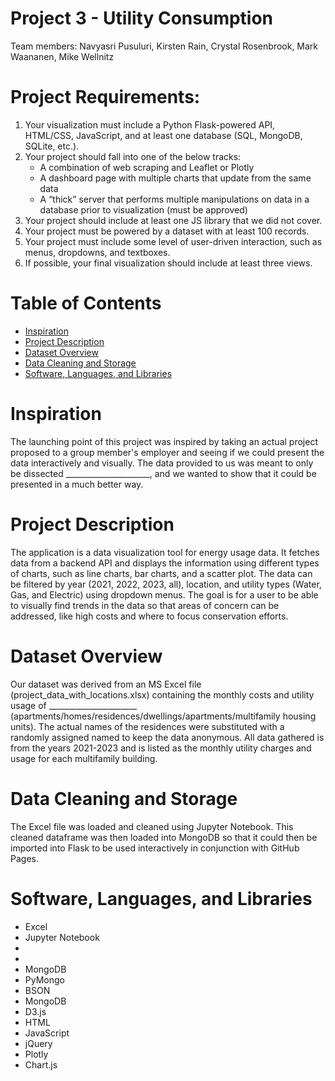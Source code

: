 # Project 3 - Utility Consumption

Team members: Navyasri Pusuluri, Kirsten Rain, Crystal Rosenbrook, Mark Waananen, Mike Wellnitz  

# Project Requirements:

1.  Your visualization must include a Python Flask-powered API, HTML/CSS, JavaScript, and at 
    least one database (SQL, MongoDB, SQLite, etc.). 
2.   Your project should fall into one of the below tracks:
      * A combination of web scraping and Leaflet or Plotly
      * A dashboard page with multiple charts that update from the same data
      * A “thick” server that performs multiple manipulations on data in a database prior to 
        visualization (must be approved) 
3.   Your project should include at least one JS library that we did not cover.
4.   Your project must be powered by a dataset with at least 100 records.
5.   Your project must include some level of user-driven interaction, such as menus, dropdowns, 
     and textboxes.
6.   If possible, your final visualization should include at least three views.

# Table of Contents

- [Inspiration](#inspiration)
- [Project Description](#project-description)
- [Dataset Overview](#dataset-overview)
- [Data Cleaning and Storage](#data-cleaning-and-storage)
- [Software, Languages, and Libraries](#software-languages-and-libraries)


# Inspiration

The launching point of this project was inspired by taking an actual project proposed to a group member's employer and seeing if we could present the data interactively and visually. The data provided to us was meant to only be dissected _____________________, and we wanted to show that it could be presented in a much better way.

# Project Description

The application is a data visualization tool for energy usage data. It fetches data from a backend API and displays the information using different types of charts, such as line charts, bar charts, and a scatter plot. The data can be filtered by year (2021, 2022, 2023, all), location, and utility types (Water, Gas, and Electric) using dropdown menus. The goal is for a user to be able to visually find trends in the data so that areas of concern can be addressed, like high costs and where to focus conservation efforts. 

# Dataset Overview

Our dataset was derived from an MS Excel file (project_data_with_locations.xlsx) containing the monthly costs and utility usage of ______________________ (apartments/homes/residences/dwellings/apartments/multifamily housing units). The actual names of the residences were substituted with a randomly assigned named to keep the data anonymous. All data gathered is from the years 2021-2023 and is listed as the monthly utility charges and usage for each multifamily building. 

# Data Cleaning and Storage

The Excel file was loaded and cleaned using Jupyter Notebook. This cleaned dataframe was then loaded into MongoDB so that it could then be imported into Flask to be used interactively in conjunction with GitHub Pages. 

# Software, Languages, and Libraries

* Excel
* Jupyter Notebook
*
*
* MongoDB
* PyMongo
* BSON
* MongoDB
* D3.js
* HTML
* JavaScript
* jQuery
* Plotly
* Chart.js







